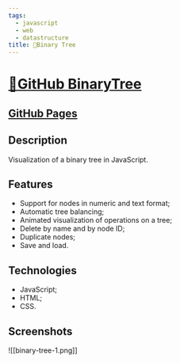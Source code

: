 ```yaml
---
tags:
  - javascript
  - web
  - datastructure
title: 🌴Binary Tree
---
```

# [🌴GitHub BinaryTree](https://github.com/Kanzu32/BinaryTree)
## [GitHub Pages](https://kanzu32.github.io/BinaryTree/)

## Description
Visualization of a binary tree in JavaScript.

## Features
* Support for nodes in numeric and text format;
* Automatic tree balancing;
* Animated visualization of operations on a tree;
* Delete by name and by node ID;
* Duplicate nodes;
* Save and load.

## Technologies
* JavaScript;
* HTML;
* CSS.

## Screenshots
![[binary-tree-1.png]]